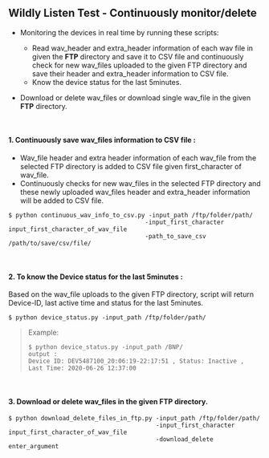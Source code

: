 ## Wildly Listen Test - Continuously monitor/delete

- Monitoring the devices in real time by running these scripts:
  - Read wav_header and extra_header information of each wav file in given the **FTP** directory and save it to CSV file and continuously check for new wav_files uploaded to the given FTP directory and save their header and extra_header information to CSV file.
  - Know the device status for the last 5minutes.

- Download or delete wav_files or download single wav_file in the given **FTP** directory.
<br>

#### 1. Continuously save wav_files information to CSV file :
-  Wav_file header and extra header information of each wav_file from the selected FTP directory is added to CSV file given first_character of wav_file.
- Continuously checks for new wav_files in the selected FTP directory and these newly uploaded wav_files header and extra_header information will be added to CSV file.
        
 ```shell
$ python continuous_wav_info_to_csv.py -input_path /ftp/folder/path/
                                       -input_first_character input_first_character_of_wav_file
                                       -path_to_save_csv /path/to/save/csv/file/
```

<br>

#### 2. To know the Device status for the last 5minutes :
Based on the wav_file uploads to the given FTP directory, script will return Device-ID, last active time and status for the last 5minutes.

```shell
$ python device_status.py -input_path /ftp/folder/path/
```

> Example: 
> ```shell
> $ python device_status.py -input_path /BNP/
> output :
> Device ID: DEV5487100_20:06:19-22:17:51 , Status: Inactive , Last Time: 2020-06-26 12:37:00
> ```

<br>

#### 3. Download or delete wav_files in the given **FTP** directory.
```shell
$ python download_delete_files_in_ftp.py -input_path /ftp/folder/path/
                                         -input_first_character input_first_character_of_wav_file 
                                         -download_delete enter_argument
```
